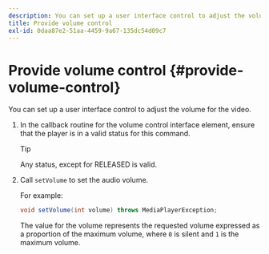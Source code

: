 ```yaml
---
description: You can set up a user interface control to adjust the volume for the video.
title: Provide volume control
exl-id: 0daa87e2-51aa-4459-9a67-135dc54d09c7
---
```

# Provide volume control {#provide-volume-control}

You can set up a user interface control to adjust the volume for the video.

1. In the callback routine for the volume control interface element, ensure that the player is in a valid status for this command.

   >[!TIP]
   >
   >Any status, except for RELEASED is valid.

1. Call `setVolume` to set the audio volume.

   For example: 

   ```java
   void setVolume(int volume) throws MediaPlayerException;
   ```

   The value for the volume represents the requested volume expressed as a proportion of the maximum volume, where `0` is silent and `1` is the maximum volume.
